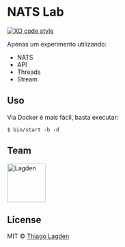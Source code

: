 # NATS Lab

[![XO code style][xo-img]][xo]

[xo-img]:              https://img.shields.io/badge/code_style-XO-5ed9c7.svg
[xo]:                  https://github.com/sindresorhus/xo


Apenas um experimento utilizando:

- NATS
- API
- Threads
- Stream


## Uso

Via Docker é mais fácil, basta executar:

```
$ bin/start -b -d
```


## Team

[<img src="https://avatars.githubusercontent.com/u/130963?s=390" alt="Lagden" width="90">](https://10.0.1.202/lagden)


## License

MIT © [Thiago Lagden](http://lagden.in)
